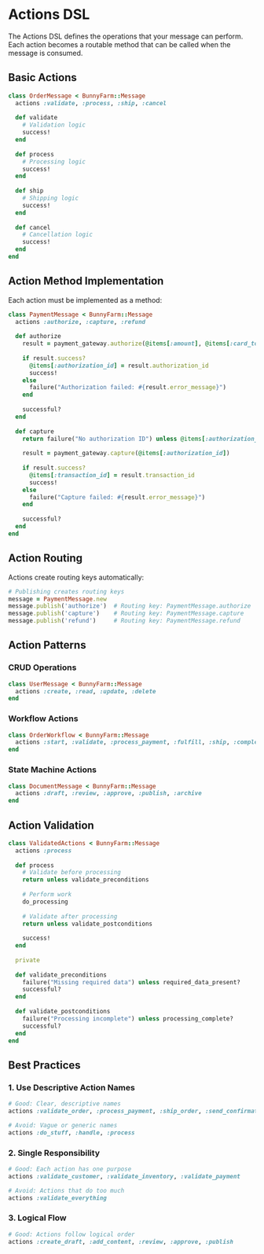 # Actions DSL

The Actions DSL defines the operations that your message can perform. Each action becomes a routable method that can be called when the message is consumed.

## Basic Actions

```ruby
class OrderMessage < BunnyFarm::Message
  actions :validate, :process, :ship, :cancel
  
  def validate
    # Validation logic
    success!
  end
  
  def process
    # Processing logic
    success!
  end
  
  def ship
    # Shipping logic
    success!
  end
  
  def cancel
    # Cancellation logic
    success!
  end
end
```

## Action Method Implementation

Each action must be implemented as a method:

```ruby
class PaymentMessage < BunnyFarm::Message
  actions :authorize, :capture, :refund
  
  def authorize
    result = payment_gateway.authorize(@items[:amount], @items[:card_token])
    
    if result.success?
      @items[:authorization_id] = result.authorization_id
      success!
    else
      failure("Authorization failed: #{result.error_message}")
    end
    
    successful?
  end
  
  def capture
    return failure("No authorization ID") unless @items[:authorization_id]
    
    result = payment_gateway.capture(@items[:authorization_id])
    
    if result.success?
      @items[:transaction_id] = result.transaction_id
      success!
    else
      failure("Capture failed: #{result.error_message}")
    end
    
    successful?
  end
end
```

## Action Routing

Actions create routing keys automatically:

```ruby
# Publishing creates routing keys
message = PaymentMessage.new
message.publish('authorize')  # Routing key: PaymentMessage.authorize
message.publish('capture')    # Routing key: PaymentMessage.capture
message.publish('refund')     # Routing key: PaymentMessage.refund
```

## Action Patterns

### CRUD Operations
```ruby
class UserMessage < BunnyFarm::Message
  actions :create, :read, :update, :delete
end
```

### Workflow Actions
```ruby
class OrderWorkflow < BunnyFarm::Message
  actions :start, :validate, :process_payment, :fulfill, :ship, :complete
end
```

### State Machine Actions
```ruby
class DocumentMessage < BunnyFarm::Message
  actions :draft, :review, :approve, :publish, :archive
end
```

## Action Validation

```ruby
class ValidatedActions < BunnyFarm::Message
  actions :process
  
  def process
    # Validate before processing
    return unless validate_preconditions
    
    # Perform work
    do_processing
    
    # Validate after processing
    return unless validate_postconditions
    
    success!
  end
  
  private
  
  def validate_preconditions
    failure("Missing required data") unless required_data_present?
    successful?
  end
  
  def validate_postconditions
    failure("Processing incomplete") unless processing_complete?
    successful?
  end
end
```

## Best Practices

### 1. Use Descriptive Action Names
```ruby
# Good: Clear, descriptive names
actions :validate_order, :process_payment, :ship_order, :send_confirmation

# Avoid: Vague or generic names
actions :do_stuff, :handle, :process
```

### 2. Single Responsibility
```ruby
# Good: Each action has one purpose
actions :validate_customer, :validate_inventory, :validate_payment

# Avoid: Actions that do too much
actions :validate_everything
```

### 3. Logical Flow
```ruby
# Good: Actions follow logical order
actions :create_draft, :add_content, :review, :approve, :publish
```